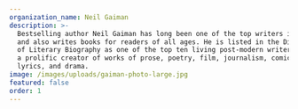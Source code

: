 ```yaml
---
organization_name: Neil Gaiman
description: >-
  Bestselling author Neil Gaiman has long been one of the top writers in comics,
  and also writes books for readers of all ages. He is listed in the Dictionary
  of Literary Biography as one of the top ten living post-modern writers, and is
  a prolific creator of works of prose, poetry, film, journalism, comics, song
  lyrics, and drama.
image: /images/uploads/gaiman-photo-large.jpg
featured: false
order: 1
---
```


